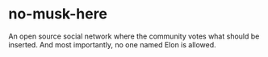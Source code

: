 # no-musk-here
An open source social network where the community votes what should be inserted. And most importantly, no one named Elon is allowed.
